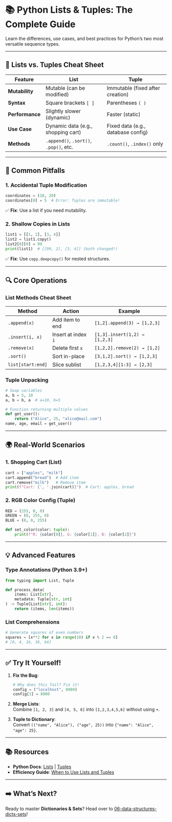 # 📚 Python Lists & Tuples: The Complete Guide

Learn the differences, use cases, and best practices for Python’s two most versatile sequence types.  

---

## 🧩 Lists vs. Tuples Cheat Sheet  
| Feature | List | Tuple |  
|---------|------|-------|  
| **Mutability** | Mutable (can be modified) | Immutable (fixed after creation) |  
| **Syntax** | Square brackets `[ ]` | Parentheses `( )` |  
| **Performance** | Slightly slower (dynamic) | Faster (static) |  
| **Use Case** | Dynamic data (e.g., shopping cart) | Fixed data (e.g., database config) |  
| **Methods** | `.append()`, `.sort()`, `.pop()`, etc. | `.count()`, `.index()` only |  

---

## 🚨 Common Pitfalls  
### 1. **Accidental Tuple Modification**  
```python  
coordinates = (10, 20)  
coordinates[0] = 5  # Error: Tuples are immutable!  
```  
✅ **Fix**: Use a list if you need mutability.  

### 2. **Shallow Copies in Lists**  
```python  
list1 = [[1, 2], [3, 4]]  
list2 = list1.copy()  
list2[0][0] = 99  
print(list1)  # [[99, 2], [3, 4]] (both changed!)  
```  
✅ **Fix**: Use `copy.deepcopy()` for nested structures.  

---

## 🔍 Core Operations  
### **List Methods Cheat Sheet**  
| Method | Action | Example |  
|--------|--------|---------|  
| `.append(x)` | Add item to end | `[1,2].append(3) → [1,2,3]` |  
| `.insert(i, x)` | Insert at index `i` | `[1,3].insert(1,2) → [1,2,3]` |  
| `.remove(x)` | Delete first `x` | `[1,2,2].remove(2) → [1,2]` |  
| `.sort()` | Sort in-place | `[3,1,2].sort() → [1,2,3]` |  
| `list[start:end]` | Slice sublist | `[1,2,3,4][1:3] → [2,3]` |  

### **Tuple Unpacking**  
```python  
# Swap variables  
a, b = 5, 10  
a, b = b, a  # a=10, b=5  

# Function returning multiple values  
def get_user():  
    return ("Alice", 25, "alice@mail.com")  
name, age, email = get_user()  
```  

---

## 🌍 Real-World Scenarios  
### 1. **Shopping Cart (List)**  
```python  
cart = ["apples", "milk"]  
cart.append("bread")  # Add item  
cart.remove("milk")   # Remove item  
print(f"Cart: {', '.join(cart)}")  # Cart: apples, bread  
```  

### 2. **RGB Color Config (Tuple)**  
```python  
RED = (255, 0, 0)  
GREEN = (0, 255, 0)  
BLUE = (0, 0, 255)  

def set_color(color: tuple):  
    print(f"R: {color[0]}, G: {color[1]}, B: {color[2]}")  
```  

---

## 💡 Advanced Features  
### **Type Annotations (Python 3.9+)**  
```python  
from typing import List, Tuple  

def process_data(  
    items: List[str],  
    metadata: Tuple[str, int]  
) -> Tuple[List[str], int]:  
    return (items, len(items))  
```  

### **List Comprehensions**  
```python  
# Generate squares of even numbers  
squares = [x**2 for x in range(10) if x % 2 == 0]  
# [0, 4, 16, 36, 64]  
```  

---

## ✅ Try It Yourself!  
1. **Fix the Bug**:  
   ```python  
   # Why does this fail? Fix it!  
   config = ("localhost", 8080)  
   config[1] = 8000  
   ```  

2. **Merge Lists**:  
   Combine `[1, 2, 3]` and `[4, 5, 6]` into `[1,2,3,4,5,6]` without using `+`.  

3. **Tuple to Dictionary**:  
   Convert `(("name", "Alice"), ("age", 25))` into `{"name": "Alice", "age": 25}`.  

---

## 📚 Resources  
- **Python Docs**: [Lists](https://docs.python.org/3/tutorial/datastructures.html#more-on-lists) | [Tuples](https://docs.python.org/3/tutorial/datastructures.html#tuples-and-sequences)  
- **Efficiency Guide**: [When to Use Lists and Tuples](https://stackoverflow.com/questions/1708510/list-vs-tuple-when-to-use-each)  

---

## ➡️ What’s Next?  
Ready to master **Dictionaries & Sets**? Head over to [06-data-structures-dicts-sets](/06-data-structures-dicts-sets)!  
